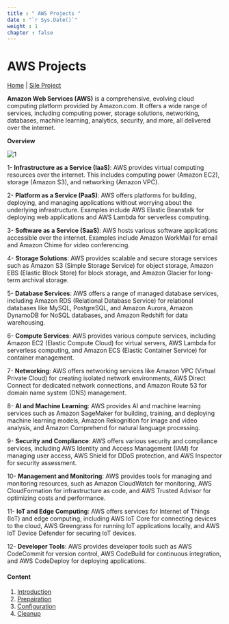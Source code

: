 ```yaml
---
title : " AWS Projects "
date : "`r Sys.Date()`"
weight : 1
chapter : false
---
```


# AWS Projects

[Home](./_index.md) | [Sile Project](./3-config/_index.md) 

**Amazon Web Services (AWS)** is a comprehensive, evolving cloud computing platform provided by Amazon.com. It offers a wide range of services, including computing power, storage solutions, networking, databases, machine learning, analytics, security, and more, all delivered over the internet.

**Overview**
    
![1](/aws-ws/images/1/1.png?featherlight=false&width=90pc)

1- **Infrastructure as a Service (IaaS)**: AWS provides virtual computing resources over the internet. This includes computing power (Amazon EC2), storage (Amazon S3), and networking (Amazon VPC).

2- **Platform as a Service (PaaS)**: AWS offers platforms for building, deploying, and managing applications without worrying about the underlying infrastructure. Examples include AWS Elastic Beanstalk for deploying web applications and AWS Lambda for serverless computing.

3- **Software as a Service (SaaS)**: AWS hosts various software applications accessible over the internet. Examples include Amazon WorkMail for email and Amazon Chime for video conferencing.

4- **Storage Solutions**: AWS provides scalable and secure storage services such as Amazon S3 (Simple Storage Service) for object storage, Amazon EBS (Elastic Block Store) for block storage, and Amazon Glacier for long-term archival storage.

5- **Database Services**: AWS offers a range of managed database services, including Amazon RDS (Relational Database Service) for relational databases like MySQL, PostgreSQL, and Amazon Aurora, Amazon DynamoDB for NoSQL databases, and Amazon Redshift for data warehousing.

6- **Compute Services**: AWS provides various compute services, including Amazon EC2 (Elastic Compute Cloud) for virtual servers, AWS Lambda for serverless computing, and Amazon ECS (Elastic Container Service) for container management.

7- **Networking**: AWS offers networking services like Amazon VPC (Virtual Private Cloud) for creating isolated network environments, AWS Direct Connect for dedicated network connections, and Amazon Route 53 for domain name system (DNS) management.

8- **AI and Machine Learning**: AWS provides AI and machine learning services such as Amazon SageMaker for building, training, and deploying machine learning models, Amazon Rekognition for image and video analysis, and Amazon Comprehend for natural language processing.

9- **Security and Compliance**: AWS offers various security and compliance services, including AWS Identity and Access Management (IAM) for managing user access, AWS Shield for DDoS protection, and AWS Inspector for security assessment.

10- **Management and Monitoring**: AWS provides tools for managing and monitoring resources, such as Amazon CloudWatch for monitoring, AWS CloudFormation for infrastructure as code, and AWS Trusted Advisor for optimizing costs and performance.

11- **IoT and Edge Computing**: AWS offers services for Internet of Things (IoT) and edge computing, including AWS IoT Core for connecting devices to the cloud, AWS Greengrass for running IoT applications locally, and AWS IoT Device Defender for securing IoT devices.

12- **Developer Tools**: AWS provides developer tools such as AWS CodeCommit for version control, AWS CodeBuild for continuous integration, and AWS CodeDeploy for deploying applications.


#### Content

1. [Introduction](/aws-ws/1-intro/)
2. [Prepairation](/aws-ws/2-prepair/)
3. [Configuration](/aws-ws/3-config)
4. [Cleanup](/aws-ws/4-cleanup/)